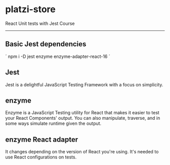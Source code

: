 # platzi-store
React Unit tests with Jest Course

---

## Basic Jest dependencies

´
npm i -D jest enzyme enzyme-adapter-react-16
´

## Jest
Jest is a delightful JavaScript Testing Framework with a focus on simplicity.

## enzyme
Enzyme is a JavaScript Testing utility for React that makes it easier to test your React Components' output. You can also manipulate, traverse, and in some ways simulate runtime given the output.

## enzyme React adapter
It changes depending on the version of React you're using.
It's needed to use React configurations on tests.